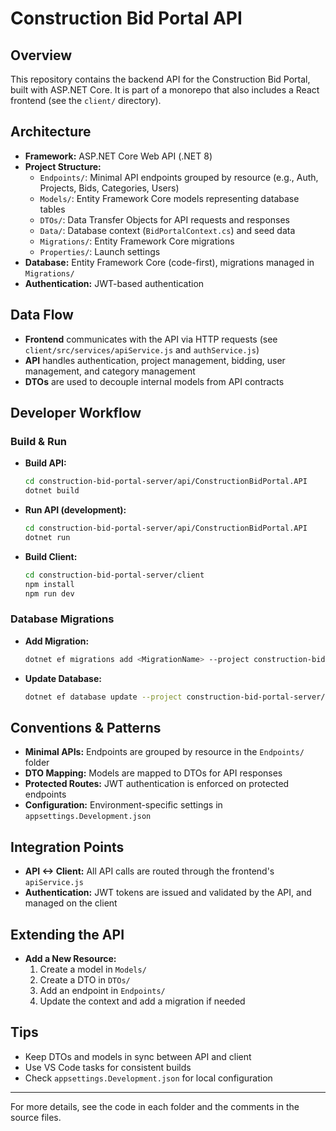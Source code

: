 # Construction Bid Portal API

## Overview
This repository contains the backend API for the Construction Bid Portal, built with ASP.NET Core. It is part of a monorepo that also includes a React frontend (see the `client/` directory).

## Architecture
- **Framework:** ASP.NET Core Web API (.NET 8)
- **Project Structure:**
  - `Endpoints/`: Minimal API endpoints grouped by resource (e.g., Auth, Projects, Bids, Categories, Users)
  - `Models/`: Entity Framework Core models representing database tables
  - `DTOs/`: Data Transfer Objects for API requests and responses
  - `Data/`: Database context (`BidPortalContext.cs`) and seed data
  - `Migrations/`: Entity Framework Core migrations
  - `Properties/`: Launch settings
- **Database:** Entity Framework Core (code-first), migrations managed in `Migrations/`
- **Authentication:** JWT-based authentication

## Data Flow
- **Frontend** communicates with the API via HTTP requests (see `client/src/services/apiService.js` and `authService.js`)
- **API** handles authentication, project management, bidding, user management, and category management
- **DTOs** are used to decouple internal models from API contracts

## Developer Workflow
### Build & Run
- **Build API:**
  ```bash
  cd construction-bid-portal-server/api/ConstructionBidPortal.API
  dotnet build 
  ```
- **Run API (development):**
  ```bash
  cd construction-bid-portal-server/api/ConstructionBidPortal.API
  dotnet run
  ```
- **Build Client:**
  ```bash
  cd construction-bid-portal-server/client
  npm install
  npm run dev
  ```

### Database Migrations
- **Add Migration:**
  ```bash
  dotnet ef migrations add <MigrationName> --project construction-bid-portal-server/api/ConstructionBidPortal.API
  ```
- **Update Database:**
  ```bash
  dotnet ef database update --project construction-bid-portal-server/api/ConstructionBidPortal.API
  ```

## Conventions & Patterns
- **Minimal APIs:** Endpoints are grouped by resource in the `Endpoints/` folder
- **DTO Mapping:** Models are mapped to DTOs for API responses
- **Protected Routes:** JWT authentication is enforced on protected endpoints
- **Configuration:** Environment-specific settings in `appsettings.Development.json`

## Integration Points
- **API <-> Client:** All API calls are routed through the frontend's `apiService.js`
- **Authentication:** JWT tokens are issued and validated by the API, and managed on the client

## Extending the API
- **Add a New Resource:**
  1. Create a model in `Models/`
  2. Create a DTO in `DTOs/`
  3. Add an endpoint in `Endpoints/`
  4. Update the context and add a migration if needed

## Tips
- Keep DTOs and models in sync between API and client
- Use VS Code tasks for consistent builds
- Check `appsettings.Development.json` for local configuration

---
For more details, see the code in each folder and the comments in the source files.
